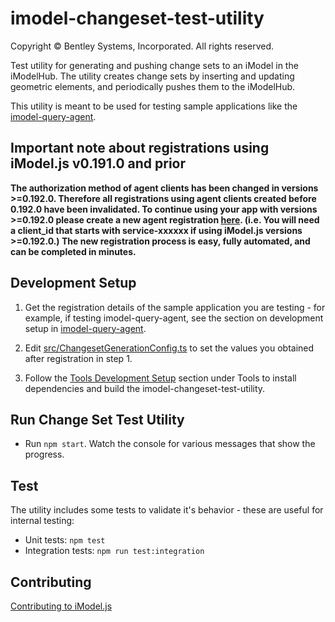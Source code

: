 # imodel-changeset-test-utility

Copyright © Bentley Systems, Incorporated. All rights reserved.

Test utility for generating and pushing change sets to an iModel in the iModelHub. The utility creates change sets by inserting and updating geometric elements, and periodically pushes them to the iModelHub.

This utility is meant to be used for testing sample applications like the [imodel-query-agent](../../agent-app/query-agent/README.md).

## Important note about registrations using iModel.js v0.191.0 and prior

**The authorization method of agent clients has been changed in versions >=0.192.0. Therefore all registrations using agent clients created before 0.192.0 have been invalidated. To continue using your app with versions >=0.192.0 please create a new agent registration [here](https://imodeljs.github.io/iModelJs-docs-output/getting-started/registration-dashboard/). (i.e. You will need a client_id that starts with service-xxxxxx if using iModel.js versions >=0.192.0.) The new registration process is easy, fully automated, and can be completed in minutes.**

## Development Setup

1. Get the registration details of the sample application you are testing - for example, if testing imodel-query-agent, see the section on development setup in [imodel-query-agent](../../agent-app/query-agent/README.md).

2. Edit [src/ChangesetGenerationConfig.ts](./src/ChangesetGenerationConfig.ts) to set the values you obtained after registration in step 1.

3. Follow the [Tools Development Setup](../../README.md) section under Tools to install dependencies and build the imodel-changeset-test-utility.

## Run Change Set Test Utility

* Run `npm start`. Watch the console for various messages that show the progress.

## Test

The utility includes some tests to validate it's behavior - these are useful for internal testing:

* Unit tests: `npm test`
* Integration tests: `npm run test:integration`

## Contributing

[Contributing to iModel.js](https://github.com/imodeljs/imodeljs/blob/master/CONTRIBUTING.md)
